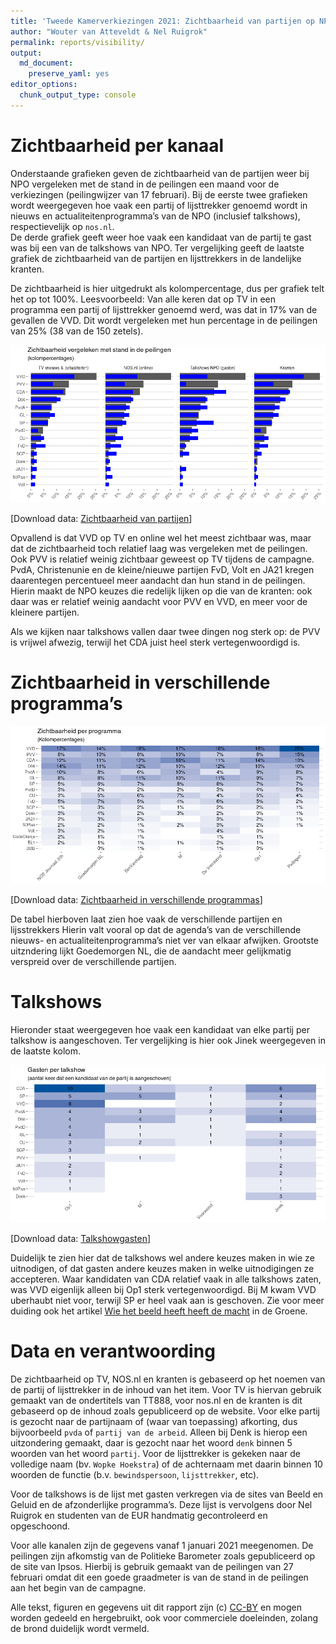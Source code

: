 ```yaml
---
title: 'Tweede Kamerverkiezingen 2021: Zichtbaarheid van partijen op NPO'
author: "Wouter van Atteveldt & Nel Ruigrok"
permalink: reports/visibility/
output: 
  md_document:
    preserve_yaml: yes
editor_options: 
  chunk_output_type: console
---
```


Zichtbaarheid per kanaal
========================

Onderstaande grafieken geven de zichtbaarheid van de partijen weer bij
NPO vergeleken met de stand in de peilingen een maand voor de
verkiezingen (peilingwijzer van 17 februari). Bij de eerste twee
grafieken wordt weergegeven hoe vaak een partij of lijsttrekker genoemd
wordt in nieuws en actualiteitenprogramma’s van de NPO (inclusief
talkshows), respectievelijk op `nos.nl`.  
De derde grafiek geeft weer hoe vaak een kandidaat van de partij te gast
was bij een van de talkshows van NPO. Ter vergelijking geeft de laatste
grafiek de zichtbaarheid van de partijen en lijsttrekkers in de
landelijke kranten.

De zichtbaarheid is hier uitgedrukt als kolompercentage, dus per grafiek
telt het op tot 100%. Leesvoorbeeld: Van alle keren dat op TV in een
programma een partij of lijsttrekker genoemd werd, was dat in 17% van de
gevallen de VVD. Dit wordt vergeleken met hun percentage in de peilingen
van 25% (38 van de 150 zetels).

![](zichtbaarheid-1.png)

\[Download data: [Zichtbaarheid van
partijen](Zichtbaarheid_van_partijen.csv)\]

Opvallend is dat VVD op TV en online wel het meest zichtbaar was, maar
dat de zichtbaarheid toch relatief laag was vergeleken met de peilingen.
Ook PVV is relatief weinig zichtbaar geweest op TV tijdens de campagne.
PvdA, Christenunie en de kleine/nieuwe partijen FvD, Volt en JA21 kregen
daarentegen percentueel meer aandacht dan hun stand in de peilingen.
Hierin maakt de NPO keuzes die redelijk lijken op die van de kranten:
ook daar was er relatief weinig aandacht voor PVV en VVD, en meer voor
de kleinere partijen.

Als we kijken naar talkshows vallen daar twee dingen nog sterk op: de
PVV is vrijwel afwezig, terwijl het CDA juist heel sterk
vertegenwoordigd is.

Zichtbaarheid in verschillende programma’s
==========================================

![](tv-1.png)

\[Download data: [Zichtbaarheid in verschillende
programmas](Zichtbaarheid_in_verschillende_programmas.csv)\]

De tabel hierboven laat zien hoe vaak de verschillende partijen en
lijsstrekkers Hierin valt vooral op dat de agenda’s van de verschillende
nieuws- en actualiteitenprogramma’s niet ver van elkaar afwijken.
Grootste uitzndering lijkt Goedemorgen NL, die de aandacht meer
gelijkmatig verspreid over de verschillende partijen.

Talkshows
=========

Hieronder staat weergegeven hoe vaak een kandidaat van elke partij per
talkshow is aangeschoven. Ter vergelijking is hier ook Jinek weergegeven
in de laatste kolom.

![](talkshows-1.png)

\[Download data: [Talkshowgasten](Talkshowgasten.csv)\]

Duidelijk te zien hier dat de talkshows wel andere keuzes maken in wie
ze uitnodigen, of dat gasten andere keuzes maken in welke uitnodigingen
ze accepteren. Waar kandidaten van CDA relatief vaak in alle talkshows
zaten, was VVD eigenlijk alleen bij Op1 sterk vertegenwoordigd. Bij M
kwam VVD uberhaubt niet voor, terwijl SP er heel vaak aan is geschoven.
Zie voor meer duiding ook het artikel [Wie het beeld heeft heeft de
macht](https://www.groene.nl/artikel/wie-het-beeld-heeft-heeft-de-macht)
in de Groene.

Data en verantwoording
======================

De zichtbaarheid op TV, NOS.nl en kranten is gebaseerd op het noemen van
de partij of lijsttrekker in de inhoud van het item. Voor TV is hiervan
gebruik gemaakt van de ondertitels van TT888, voor nos.nl en de kranten
is dit gebaseerd op de inhoud zoals gepubliceerd op de website. Voor
elke partij is gezocht naar de partijnaam of (waar van toepassing)
afkorting, dus bijvoorbeeld `pvda` of `partij van de arbeid`. Alleen bij
Denk is hierop een uitzondering gemaakt, daar is gezocht naar het woord
`denk` binnen 5 woorden van het woord `partij`. Voor de lijsttrekker is
gekeken naar de volledige naam (bv. `Wopke Hoekstra`) of de achternaam
met daarin binnen 10 woorden de functie (b.v. `bewindspersoon`,
`lijsttrekker`, etc).

Voor de talkshows is de lijst met gasten verkregen via de sites van
Beeld en Geluid en de afzonderlijke programma’s. Deze lijst is
vervolgens door Nel Ruigrok en studenten van de EUR handmatig
gecontroleerd en opgeschoond.

Voor alle kanalen zijn de gegevens vanaf 1 januari 2021 meegenomen. De
peilingen zijn afkomstig van de Politieke Barometer zoals gepubliceerd
op de site van Ipsos. Hierbij is gebruik gemaakt van de peilingen van 27
februari omdat dit een goede graadmeter is van de stand in de peilingen
aan het begin van de campagne.

Alle tekst, figuren en gegevens uit dit rapport zijn (c)
[CC-BY](https://creativecommons.org/licenses/by/4.0/nl/) en mogen worden
gedeeld en hergebruikt, ook voor commerciele doeleinden, zolang de brond
duidelijk wordt vermeld.
